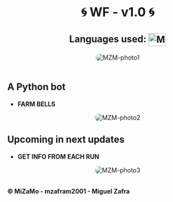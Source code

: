 <h1 align="center">🌀 WF - v1.0 🌀</h1>
<div align="center">
 <h2>Languages used: 
   <img align="center" alt="MZM-Python" height="30" width="40" src="https://cdn.jsdelivr.net/gh/devicons/devicon/icons/python/python-plain.svg"></h2>
</div>
  <div align="center">
    <img alt="MZM-photo1" style="border-radius:50px;" src="https://i.imgur.com/Daqa7Ll.png">
  </div>
<br>
<div>
 <h2>A Python bot</h2>
  <ul>
    <b><li>FARM BELLS</li></b>
  </ul>
</div>
  <div align="center">
    <img alt="MZM-photo2" style="border-radius:50px;" src="https://i.imgur.com/Jjas6TC.png">
  </div>
  <div>
  <h2>Upcoming in next updates</h2>
  <ul>
    <b><li>GET INFO FROM EACH RUN</li></b>
  </ul>
</div>
  
  <div>
  <div align="center">
    <img alt="MZM-photo3" style="border-radius:50px;" src="https://i.imgur.com/A0kANO2.png">
  </div>
  <br>
       <b><p>© MiZaMo - mzafram2001 - Miguel Zafra</p></b>
  </div>

